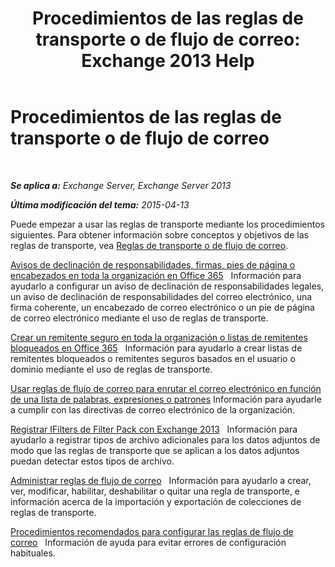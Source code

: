 ﻿---
title: 'Procedimientos de las reglas de transporte o de flujo de correo: Exchange 2013 Help'
TOCTitle: Procedimientos de las reglas de transporte o de flujo de correo
ms:assetid: f45f6eef-9e35-4ef4-97fa-1f6e277d14a1
ms:mtpsurl: https://technet.microsoft.com/es-es/library/Dn600440(v=EXCHG.150)
ms:contentKeyID: 61061237
ms.date: 04/23/2018
mtps_version: v=EXCHG.150
ms.translationtype: HT
---

# Procedimientos de las reglas de transporte o de flujo de correo

 

_**Se aplica a:** Exchange Server, Exchange Server 2013_

_**Última modificación del tema:** 2015-04-13_

Puede empezar a usar las reglas de transporte mediante los procedimientos siguientes. Para obtener información sobre conceptos y objetivos de las reglas de transporte, vea [Reglas de transporte o de flujo de correo](mail-flow-rules-transport-rules-in-exchange-2013-exchange-2013-help.md).

[Avisos de declinación de responsabilidades, firmas, pies de página o encabezados en toda la organización en Office 365](https://technet.microsoft.com/es-es/library/dn600323\(v=exchg.150\))   Información para ayudarlo a configurar un aviso de declinación de responsabilidades legales, un aviso de declinación de responsabilidades del correo electrónico, una firma coherente, un encabezado de correo electrónico o un pie de página de correo electrónico mediante el uso de reglas de transporte.

[Crear un remitente seguro en toda la organización o listas de remitentes bloqueados en Office 365](https://technet.microsoft.com/es-es/library/dn198251\(v=exchg.150\))   Información para ayudarlo a crear listas de remitentes bloqueados o remitentes seguros basados en el usuario o dominio mediante el uso de reglas de transporte.

[Usar reglas de flujo de correo para enrutar el correo electrónico en función de una lista de palabras, expresiones o patrones](use-mail-flow-rules-to-route-email-based-on-a-list-of-words-phrases-or-patterns-exchange-2013-help.md) Información para ayudarle a cumplir con las directivas de correo electrónico de la organización.

[Registrar IFilters de Filter Pack con Exchange 2013](register-filter-pack-ifilters-with-exchange-2013-exchange-2013-help.md)   Información para ayudarlo a registrar tipos de archivo adicionales para los datos adjuntos de modo que las reglas de transporte que se aplican a los datos adjuntos puedan detectar estos tipos de archivo.

[Administrar reglas de flujo de correo](manage-mail-flow-rules-exchange-2013-help.md)   Información para ayudarlo a crear, ver, modificar, habilitar, deshabilitar o quitar una regla de transporte, e información acerca de la importación y exportación de colecciones de reglas de transporte.

[Procedimientos recomendados para configurar las reglas de flujo de correo](best-practices-for-configuring-mail-flow-rules-exchange-2013-help.md)   Información de ayuda para evitar errores de configuración habituales.

